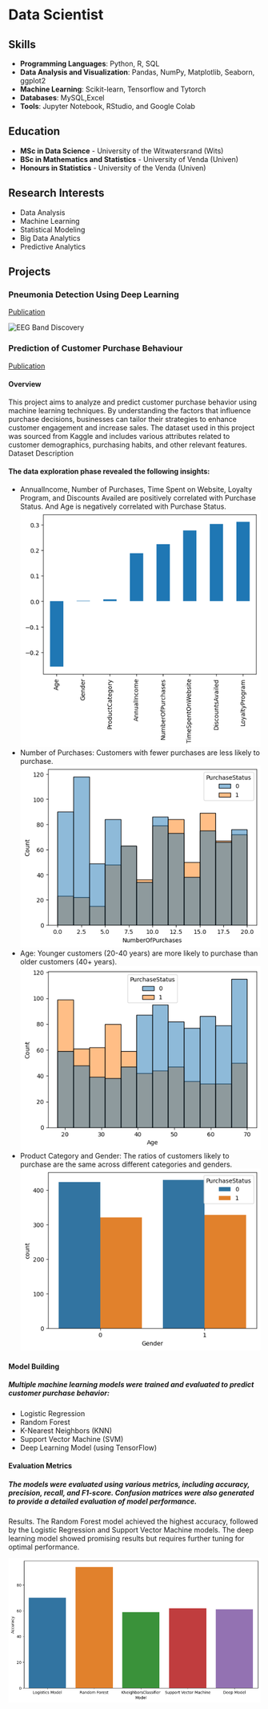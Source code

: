 # Data Scientist
## Skills

- **Programming Languages**: Python, R, SQL
- **Data Analysis and Visualization**: Pandas, NumPy, Matplotlib, Seaborn, ggplot2
- **Machine Learning**: Scikit-learn, Tensorflow and Tytorch
- **Databases**: MySQL,Excel
- **Tools**: Jupyter Notebook, RStudio, and Google Colab

## Education

- **MSc in Data Science** - University of the Witwatersrand (Wits)
- **BSc in Mathematics and Statistics** - University of Venda (Univen)
- **Honours in Statistics** - University of the Venda (Univen)

## Research Interests

- Data Analysis
- Machine Learning
- Statistical Modeling
- Big Data Analytics
- Predictive Analytics


## Projects
###   Pneumonia Detection Using Deep Learning
[Publication](https://www.mdpi.com/1424-8220/22/8/3048)


![EEG Band Discovery](/assets/img/eeg_band_discovery.jpeg)

### Prediction of Customer Purchase Behaviour
[Publication](https://www.mdpi.com/1424-8220/22/11/4240)

#### Overview
This project aims to analyze and predict customer purchase behavior using machine learning techniques. By understanding the factors that influence purchase decisions, businesses can tailor their strategies to enhance customer engagement and increase sales. The dataset used in this project was sourced from Kaggle and includes various attributes related to customer demographics, purchasing habits, and other relevant features.
Dataset Description

#### The data exploration phase revealed the following insights:
- AnnualIncome, Number of Purchases, Time Spent on Website, Loyalty Program, and Discounts Availed are positively correlated with Purchase Status. And Age is negatively correlated with Purchase Status.
  ![Correlation on Purchase Status](Customer/corr.png)
- Number of Purchases: Customers with fewer purchases are less likely to purchase.
 ![Number of Purchases Effect](/Customer/numofpur.png)
- Age: Younger customers (20-40 years) are more likely to purchase than older customers (40+ years).
  ![Age Effect](/Customer/Age.png)
- Product Category and Gender: The ratios of customers likely to purchase are the same across different categories and genders.
  ![Gender Effect](/Customer/Gender.png)

#### Model Building

##### Multiple machine learning models were trained and evaluated to predict customer purchase behavior:

- Logistic Regression
- Random Forest
- K-Nearest Neighbors (KNN)
- Support Vector Machine (SVM)
- Deep Learning Model (using TensorFlow)

#### Evaluation Metrics
##### The models were evaluated using various metrics, including accuracy, precision, recall, and F1-score. Confusion matrices were also generated to provide a detailed evaluation of model performance.
Results. The Random Forest model achieved the highest accuracy, followed by the Logistic Regression and Support Vector Machine models. The deep learning model showed promising results but requires further tuning for optimal performance.

![Model Comparison](/Customer/comparison.png)

